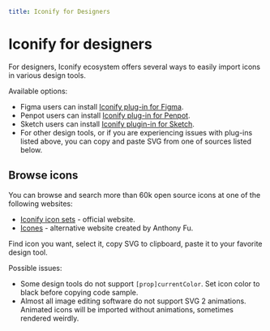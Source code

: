 ```yaml
title: Iconify for Designers
```

# Iconify for designers

For designers, Iconify ecosystem offers several ways to easily import icons in various design tools.

Available options:

- Figma users can install [Iconify plug-in for Figma](./figma/index.md).
- Penpot users can install [Iconify plug-in for Penpot](./penpot/index.md).
- Sketch users can install [Iconify plugin-in for Sketch](./sketch/index.md).
- For other design tools, or if you are experiencing issues with plug-ins listed above, you can copy and paste SVG from one of sources listed below.

## Browse icons

You can browse and search more than 60k open source icons at one of the following websites:

- [Iconify icon sets](https://icon-sets.iconify.design/) - official website.
- [Icones](https://icones.js.org/) - alternative website created by Anthony Fu.

Find icon you want, select it, copy SVG to clipboard, paste it to your favorite design tool.

Possible issues:

- Some design tools do not support `[prop]currentColor`. Set icon color to black before copying code sample.
- Almost all image editing software do not support SVG 2 animations. Animated icons will be imported without animations, sometimes rendered weirdly.
